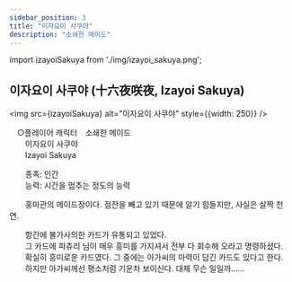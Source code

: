 ```yaml
---
sidebar_position: 3
title: "이자요이 사쿠야"
description: "소쇄한 메이드"
---
```


import izayoiSakuya from './img/izayoi_sakuya.png';

## 이자요이 사쿠야 (十六夜咲夜, Izayoi Sakuya)

<img src={izayoiSakuya} alt="이자요이 사쿠야" style={{width: 250}} />

　○플레이어 캐릭터　소쇄한 메이드  
　　이자요이 사쿠야  
　　Izayoi Sakuya  

　　종족: 인간  
　　능력: 시간을 멈추는 정도의 능력  

　　홍마관의 메이드장이다. 점잔을 빼고 있기 때문에 알기 힘들지만, 사실은 살짝 천연.  

　　항간에 불가사의한 카드가 유통되고 있었다.  
　　그 카드에 파츄리 님이 매우 흥미를 가지셔서 전부 다 회수해 오라고 명령하셨다.  
　　확실히 흥미로운 카드였다. 그 중에는 아가씨의 마력이 담긴 카드도 있다고 한다.  
　　하지만 아가씨께선 평소처럼 기운차 보이신다. 대체 무슨 일일까......  
